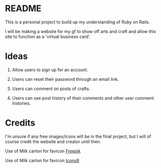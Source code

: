 # README

This is a personal project to build up my understanding of Ruby on Rails.

I will be making a website for my gf to show off arts and craft and allow this site to function as a 'virtual business card'.

# Ideas

1. Allow users to sign up for an account.

2. Users can reset their password through an email link.

3. Users can comment on posts of crafts.

4. Users can see post history of their comments and other user comment histories.

# Credits

I'm unsure if any free images/icons will be in the final project, but I will of course credit the website and creator until then.


Use of Milk carton for favicon [Freepik]("https://www.flaticon.com/free-icon/milk-box_3500274?term=milk+carton&page=1&position=5&origin=search&related_id=3500274")

Use of Milk carton for favicon [Icons8]("https://icons8.com/icons/set/milk")